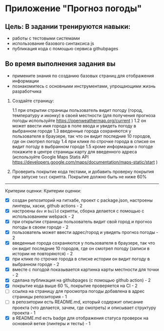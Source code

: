 # Приложение "Прогноз погоды"

## Цель: В задании тренируются навыки:

- работы с тестовыми системами
- использование базового синтаксиса js
- публикация кода с помощью сервиса githubpages

## Во время выполнения задания вы

- примените знания по созданию базовых страниц для отображения информации
- познакомитесь с основными инструментами, упрощающими жизнь разработчика

1. Создайте страницу:

   1.1 при открытии страницы пользователь видит погоду (город, температуру и иконку) в своей местности (для получения прогноза погоды используйте https://openweathermap.org/current )
   1.2 он может ввести имя города в поле ввода и увидеть погоду в выбранном городе
   1.3 введенные города сохраняются у пользователя в браузере, так что он видит последние 10 городов, где он смотрел погоду
   1.4 при клике по строчке города в списке он видит погоду в выбранном городе
   1.5 кроме информации о погоде покажите в центре страницы карту для введенного адреса (используйте Google Maps Statis API https://developers.google.com/maps/documentation/maps-static/start )

2. Проверить покрытие кода тестами, и добавить проверку покрытия при запуске `test` скрипта. Покрытие должно быть не ниже 60%

---

Критерии оценки: Критерии оценки:

- [x] создан репозиторий на гитхабе, проект c package.json, настроены линтеры, хаски, github actions - 2
- [x] настроены `dev` и `build` скрипты, сборка делается с помощью с использованием webpack - 2
- [x] при открытии страницы пользователь видит свой город и прогноз погоды в своем городе - 2
- [x] пользователь может ввести адрес/город и увидеть прогноз погоды - 2
- [x] введенные города сохраняются у пользователя в браузере, так что он видит последние 10 городов, где он смотрел погоду (записи в истории не повторяются) - 2
- [x] при клике по строчке города в списке истории он видит погоду в выбранном городе - 2
- [x] вместе с погодой показывается картинка карты местности для точки - 2
- [x] сделана публикация на githubpages (с помощью github action) - 2
- [x] покрытие кода выше 60 %, покрытие проверяется на CI - 2
- [ ] ссылка на страницу для просмотра погоды добавлена в адрес страницы репозитория - 1
- [ ] в репозитории есть README.md, который содержит описание проекта (что делается, зачем, где смотреть) и описывает структуру проекта - 1
- [x] в README.md есть badge для отображения статуса проверок на основной ветке (линтеры и тесты) - 1
